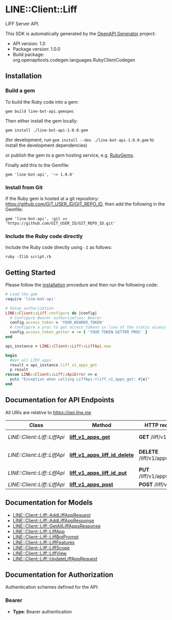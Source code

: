 # LINE::Client::Liff

LIFF Server API.

This SDK is automatically generated by the [OpenAPI Generator](https://openapi-generator.tech) project:

- API version: 1.0
- Package version: 1.0.0
- Build package: org.openapitools.codegen.languages.RubyClientCodegen

## Installation

### Build a gem

To build the Ruby code into a gem:

```shell
gem build line-bot-api.gemspec
```

Then either install the gem locally:

```shell
gem install ./line-bot-api-1.0.0.gem
```

(for development, run `gem install --dev ./line-bot-api-1.0.0.gem` to install the development dependencies)

or publish the gem to a gem hosting service, e.g. [RubyGems](https://rubygems.org/).

Finally add this to the Gemfile:

    gem 'line-bot-api', '~> 1.0.0'

### Install from Git

If the Ruby gem is hosted at a git repository: https://github.com/GIT_USER_ID/GIT_REPO_ID, then add the following in the Gemfile:

    gem 'line-bot-api', :git => 'https://github.com/GIT_USER_ID/GIT_REPO_ID.git'

### Include the Ruby code directly

Include the Ruby code directly using `-I` as follows:

```shell
ruby -Ilib script.rb
```

## Getting Started

Please follow the [installation](#installation) procedure and then run the following code:

```ruby
# Load the gem
require 'line-bot-api'

# Setup authorization
LINE::Client::Liff.configure do |config|
  # Configure Bearer authorization: Bearer
  config.access_token = 'YOUR_BEARER_TOKEN'
  # Configure a proc to get access tokens in lieu of the static access_token configuration
  config.access_token_getter = -> { 'YOUR TOKEN GETTER PROC' } 
end

api_instance = LINE::Client::Liff::LiffApi.new

begin
  #Get all LIFF apps
  result = api_instance.liff_v1_apps_get
  p result
rescue LINE::Client::Liff::ApiError => e
  puts "Exception when calling LiffApi->liff_v1_apps_get: #{e}"
end

```

## Documentation for API Endpoints

All URIs are relative to *https://api.line.me*

Class | Method | HTTP request | Description
------------ | ------------- | ------------- | -------------
*LINE::Client::Liff::LiffApi* | [**liff_v1_apps_get**](docs/LiffApi.md#liff_v1_apps_get) | **GET** /liff/v1/apps | Get all LIFF apps
*LINE::Client::Liff::LiffApi* | [**liff_v1_apps_liff_id_delete**](docs/LiffApi.md#liff_v1_apps_liff_id_delete) | **DELETE** /liff/v1/apps/{liffId} | Delete LIFF app from a channel
*LINE::Client::Liff::LiffApi* | [**liff_v1_apps_liff_id_put**](docs/LiffApi.md#liff_v1_apps_liff_id_put) | **PUT** /liff/v1/apps/{liffId} | 
*LINE::Client::Liff::LiffApi* | [**liff_v1_apps_post**](docs/LiffApi.md#liff_v1_apps_post) | **POST** /liff/v1/apps | 


## Documentation for Models

 - [LINE::Client::Liff::AddLiffAppRequest](docs/AddLiffAppRequest.md)
 - [LINE::Client::Liff::AddLiffAppResponse](docs/AddLiffAppResponse.md)
 - [LINE::Client::Liff::GetAllLiffAppsResponse](docs/GetAllLiffAppsResponse.md)
 - [LINE::Client::Liff::LiffApp](docs/LiffApp.md)
 - [LINE::Client::Liff::LiffBotPrompt](docs/LiffBotPrompt.md)
 - [LINE::Client::Liff::LiffFeatures](docs/LiffFeatures.md)
 - [LINE::Client::Liff::LiffScope](docs/LiffScope.md)
 - [LINE::Client::Liff::LiffView](docs/LiffView.md)
 - [LINE::Client::Liff::UpdateLiffAppRequest](docs/UpdateLiffAppRequest.md)


## Documentation for Authorization


Authentication schemes defined for the API:
### Bearer

- **Type**: Bearer authentication

